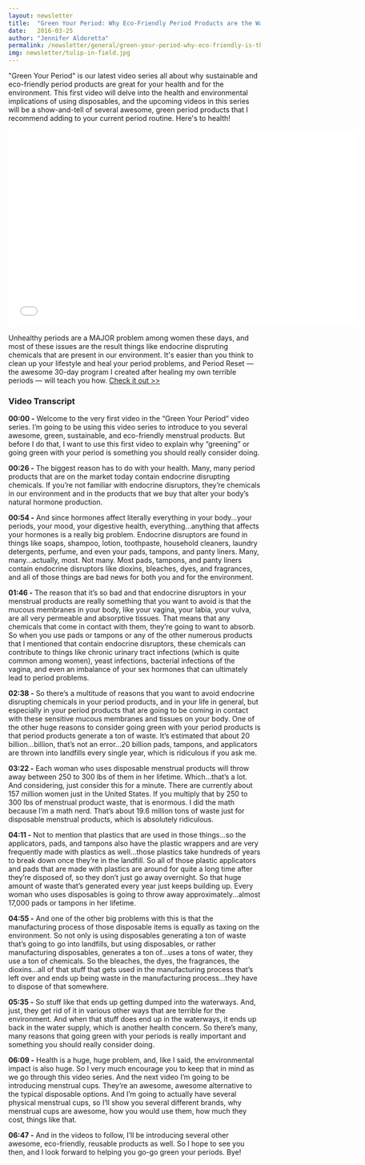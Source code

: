 ```yaml
---
layout: newsletter
title:  "Green Your Period: Why Eco-Friendly Period Products are the Way to Go"
date:   2016-03-25
author: "Jennifer Aldoretta"
permalink: /newsletter/general/green-your-period-why-eco-friendly-is-the-way-to-go/
img: newsletter/tulip-in-field.jpg
---
```


"Green Your Period" is our latest video series all about why sustainable and eco-friendly period products are great for your health and for the environment. This first video will delve into the health and environmental implications of using disposables, and the upcoming videos in this series will be a show-and-tell of several awesome, green period products that I recommend adding to your current period routine. Here's to health!

<div itemprop="video" itemscope="" itemtype="http://schema.org/VideoObject">
  <iframe class="video" width="700" height="394" src="//www.youtube.com/embed/-7QbNGZfzJ0?rel=0&amp;showinfo=0" frameborder="0" allowfullscreen></iframe>
  <meta itemprop="name" content="Green Your Period: Why Eco-Friendly is the Way to Go" />
  <meta itemprop="description" content="The Green Your Period video series is all about why sustainable and eco-friendly period products are great for your health and the environment." />
</div>

Unhealthy periods are a MAJOR problem among women these days, and most of these issues are the result things like endocrine dispruting chemicals that are present in our environment. It's easier than you think to clean up your lifestyle and heal your period problems, and Period Reset &mdash; the awesome 30-day program I created after healing my own terrible periods &mdash; will teach you how. <a class="text-link" href="https://periodreset.readytogroove.com/">Check it out >></a>

### Video Transcript ###

<strong>00:00 -</strong> Welcome to the very first video in the “Green Your Period” video series. I’m going to be using this video series to introduce to you several awesome, green, sustainable, and eco-friendly menstrual products. But before I do that, I want to use this first video to explain why “greening” or going green with your period is something you should really consider doing. 

<strong>00:26 -</strong> The biggest reason has to do with your health. Many, many period products that are on the market today contain endocrine disrupting chemicals. If you’re not familiar with endocrine disruptors, they’re chemicals in our environment and in the products that we buy that alter your body’s natural hormone production. 

<strong>00:54 -</strong> And since hormones affect literally everything in your body...your periods, your mood, your digestive health, everything...anything that affects your hormones is a really big problem. Endocrine disruptors are found in things like soaps, shampoo, lotion, toothpaste, household cleaners, laundry detergents, perfume, and even your pads, tampons, and panty liners. Many, many...actually, most. Not many. Most pads, tampons, and panty liners contain endocrine disruptors like dioxins, bleaches, dyes, and fragrances, and all of those things are bad news for both you and for the environment. 

<strong>01:46 -</strong> The reason that it’s so bad and that endocrine disruptors in your menstrual products are really something that you want to avoid is that the mucous membranes in your body, like your vagina, your labia, your vulva, are all very permeable and absorptive tissues. That means that any chemicals that come in contact with them, they’re going to want to absorb. So when you use pads or tampons or any of the other numerous products that I mentioned that contain endocrine disruptors, these chemicals can contribute to things like chronic urinary tract infections (which is quite common among women), yeast infections, bacterial infections of the vagina, and even an imbalance of your sex hormones that can ultimately lead to period problems. 

<strong>02:38 -</strong> So there’s a multitude of reasons that you want to avoid endocrine disrupting chemicals in your period products, and in your life in general, but especially in your period products that are going to be coming in contact with these sensitive mucous membranes and tissues on your body. One of the other huge reasons to consider going green with your period products is that period products generate a ton of waste. It’s estimated that about 20 billion...billion, that’s not an error...20 billion pads, tampons, and applicators are thrown into landfills every single year, which is ridiculous if you ask me. 

<strong>03:22 -</strong> Each woman who uses disposable menstrual products will throw away between 250 to 300 lbs of them in her lifetime. Which...that’s a lot. And considering, just consider this for a minute. There are currently about 157 million women just in the United States. If you multiply that by 250 to 300 lbs of menstrual product waste, that is enormous. I did the math because I’m a math nerd. That’s about 19.6 million tons of waste just for disposable menstrual products, which is absolutely ridiculous. 

<strong>04:11 -</strong> Not to mention that plastics that are used in those things...so the applicators, pads, and tampons also have the plastic wrappers and are very frequently made with plastics as well...those plastics take hundreds of years to break down once they’re in the landfill. So all of those plastic applicators and pads that are made with plastics are around for quite a long time after they’re disposed of, so they don’t just go away overnight. So that huge amount of waste that’s generated every year just keeps building up. Every woman who uses disposables is going to throw away approximately...almost 17,000 pads or tampons in her lifetime. 

<strong>04:55 -</strong> And one of the other big problems with this is that the manufacturing process of those disposable items is equally as taxing on the environment. So not only is using disposables generating a ton of waste that’s going to go into landfills, but using disposables, or rather manufacturing disposables, generates a ton of...uses a tons of water, they use a ton of chemicals. So the bleaches, the dyes, the fragrances, the dioxins...all of that stuff that gets used in the manufacturing process that’s left over and ends up being waste in the manufacturing process...they have to dispose of that somewhere. 

<strong>05:35 -</strong> So stuff like that ends up getting dumped into the waterways. And, just, they get rid of it in various other ways that are terrible for the environment. And when that stuff does end up in the waterways, it ends up back in the water supply, which is another health concern. So there’s many, many reasons that going green with your periods is really important and something you should really consider doing. 

<strong>06:09 -</strong> Health is a huge, huge problem, and, like I said, the environmental impact is also huge. So I very much encourage you to keep that in mind as we go through this video series. And the next video I’m going to be introducing menstrual cups. They’re an awesome, awesome alternative to the typical disposable options. And I’m going to actually have several physical menstrual cups, so I’ll show you several different brands, why menstrual cups are awesome, how you would use them, how much they cost, things like that. 

<strong>06:47 -</strong> And in the videos to follow, I’ll be introducing several other awesome, eco-friendly, reusable products as well. So I hope to see you then, and I look forward to helping you go-go green your periods. Bye!